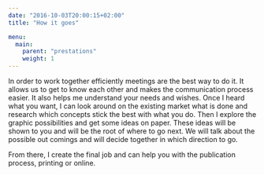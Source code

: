 ```yaml
---
date: "2016-10-03T20:00:15+02:00"
title: "How it goes"

menu:
  main:
    parent: "prestations"
    weight: 1
---
```


In order to work together efficiently meetings are the best way to do it. It allows us to get to know each other and makes the communication process easier. It also helps me understand your needs and wishes.
Once I heard what you want, I can look around on the existing market what is done and research which concepts stick the best with what you do.
Then I explore the graphic possibilities and get some ideas on paper. These ideas will be shown to you and will be the root of where to go next. We will talk about the possible out comings and will decide together in which direction to go.

From there, I create the final job and can help you with the publication process, printing or online.
